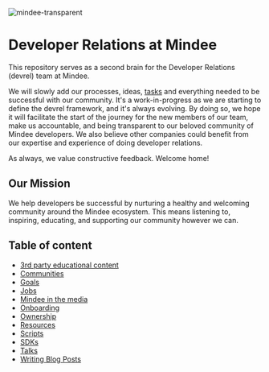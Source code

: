 ![mindee-transparent](https://user-images.githubusercontent.com/1170989/130641500-0f72dab7-3b19-4e0c-a267-6bcec9a3ff6e.png)

# Developer Relations at Mindee

This repository serves as a second brain for the Developer Relations (devrel) team at Mindee.

We will slowly add our processes, ideas, [tasks](https://github.com/mindee/devrel/issues) and everything needed to be successful with our community. It's a work-in-progress as we are starting to define the devrel framework, and it's always evolving. By doing so, we hope it will facilitate the start of the journey for the new members of our team, make us accountable, and being transparent to our beloved community of Mindee developers. We also believe other companies could benefit from our expertise and experience of doing developer relations.

As always, we value constructive feedback. Welcome home!

## Our Mission
We help developers be successful by nurturing a healthy and welcoming community around the Mindee ecosystem. This means listening to, inspiring, educating, and supporting our community however we can.


## Table of content
- [3rd party educational content](content/educational.md)
- [Communities](communities/README.md)
- [Goals](goals/README.md)
- [Jobs](jobs/jobs.md)
- [Mindee in the media](content/media.md)
- [Onboarding](onboarding/onboarding.md)
- [Ownership](devrel/ownership.md)
- [Resources](resources/README.md)
- [Scripts](scripts/scripts.md)
- [SDKs](SDKs/README.md)
- [Talks](content/talks.md)
- [Writing Blog Posts](content/writing/blog-posts.md)
